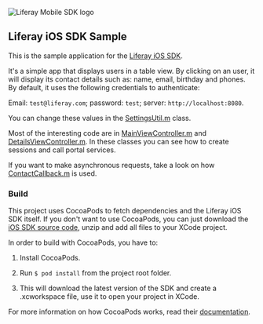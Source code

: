 ![Liferay Mobile SDK logo](https://github.com/liferay/liferay-mobile-sdk/raw/master/logo.png)

## Liferay iOS SDK Sample

This is the sample application for the
[Liferay iOS SDK](https://github.com/liferay/liferay-mobile-sdk/tree/master/ios).

It's a simple app that displays users in a table view. By clicking on an user,
it will display its contact details such as: name, email, birthday and phones.
By default, it uses the following credentials to authenticate:

Email: `test@liferay.com`; password: `test`; server: `http://localhost:8080`.

You can change these values in the [SettingsUtil.m](Util/SettingsUtil.m) class.

Most of the interesting code are in
[MainViewController.m](Controller/MainViewController.m) and
[DetailsViewController.m](Controller/DetailsViewController.m). In these classes
you can see how to create sessions and call portal services.

If you want to make asynchronous requests, take a look on how
[ContactCallback.m](Callback/ContactCallback.m) is used.

### Build

This project uses CocoaPods to fetch dependencies and the Liferay iOS SDK
itself. If you don't want to use CocoaPods, you can just download the
[iOS SDK source code](https://github.com/liferay/liferay-mobile-sdk/releases),
unzip and add all files to your XCode project.

In order to build with CocoaPods, you have to:

1. Install CocoaPods.

2. Run `$ pod install` from the project root folder.

3. This will download the latest version of the SDK and create a .xcworkspace
file, use it to open your project in XCode.

For more information on how CocoaPods works, read their
[documentation](http://guides.cocoapods.org/using/index.html).